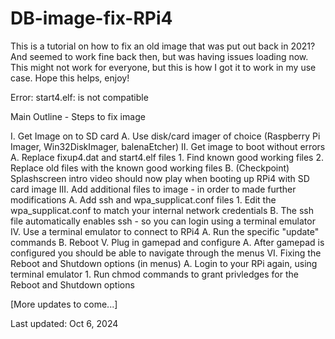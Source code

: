 # DB-image-fix-RPi4

This is a tutorial on how to fix an old image that was put out back in 2021? And seemed to work fine back then, but was having issues loading now.  This might not work for everyone, but this is how I got it to work in my use case.  Hope this helps, enjoy!

Error:
start4.elf: is not compatible

Main Outline - Steps to fix image

I. Get Image on to SD card
	A. Use disk/card imager of choice (Raspberry Pi Imager, Win32DiskImager, balenaEtcher)
II. Get image to boot without errors
	A. Replace fixup4.dat and start4.elf files
		1. Find known good working files
		2. Replace old files with the known good working files
	B. (Checkpoint) Splashscreen intro video should now play when booting up RPi4 with SD card image
III. Add additional files to image - in order to made further modifications
	A. Add ssh and wpa_supplicat.conf files
		1. Edit the wpa_supplicat.conf to match your internal network credentials
  B. The ssh file automatically enables ssh - so you can login using a terminal emulator
IV. Use a terminal emulator to connect to RPi4
	A. Run the specific "update" commands
  B. Reboot
V. Plug in gamepad and configure
	A. After gamepad is configured you should be able to navigate through the menus
VI. Fixing the Reboot and Shutdown options (in menus)
	A. Login to your RPi again, using terminal emulator
		1. Run chmod commands to grant privledges for the Reboot and Shutdown options
  
[More updates to come...] 

Last updated: Oct 6, 2024
